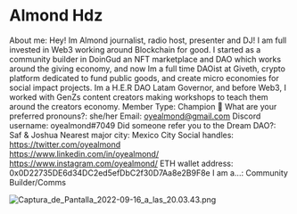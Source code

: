 # Almond Hdz

About me: Hey! Im Almond journalist, radio host, presenter and DJ! I am full invested in Web3 working around Blockchain for good. I started as a community builder in DoinGud an NFT marketplace and DAO which works around the giving economy, and now Im a full time DAOist at Giveth, crypto platform dedicated to fund public goods, and create micro economies for social impact projects. Im a H.E.R DAO Latam Governor, and before Web3, I worked with GenZs content creators making workshops to teach them around the creators economy.
Member Type: Champion 🙌
What are your preferred pronouns?: she/her
Email: oyealmond@gmail.com
Discord username: oyealmond#7049
Did someone refer you to the Dream DAO?: Saf & Joshua
Nearest major city: Mexico City
Social handles: https://twitter.com/oyealmond  
https://www.linkedin.com/in/oyealmond/ 
https://www.instagram.com/oyealmond/
ETH wallet address: 0x0D22735DE6d34DC2ed5efDbC2f30D7Aa8e2B9F8e
I am a...: Community Builder/Comms

![Captura_de_Pantalla_2022-09-16_a_las_20.03.43.png](../../Dream%20DAO%20Voting%20Member%20List%201790792012994a419257db8f8a7807ff/%5BS2%5D%20Dream%20DAO%20Founding%20Voting%20Member%20List%202c05a57dde504a87a8ced236cce0b149/Almond%20Hdz%2043ef5c953ae1460abc89ef25572aabcd/Captura_de_Pantalla_2022-09-16_a_las_20.03.43.png)